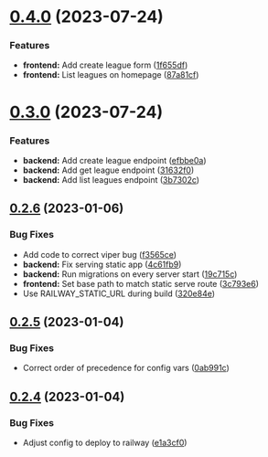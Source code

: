 # [0.4.0](https://github.com/alexstojda/pinman/compare/v0.3.0...v0.4.0) (2023-07-24)


### Features

* **frontend:** Add create league form ([1f655df](https://github.com/alexstojda/pinman/commit/1f655df387870b43d8311f415e318b766c36c9f8))
* **frontend:** List leagues on homepage ([87a81cf](https://github.com/alexstojda/pinman/commit/87a81cfc1e72f790826849e064351a22017b22f6))



# [0.3.0](https://github.com/alexstojda/pinman/compare/v0.2.6...v0.3.0) (2023-07-24)


### Features

* **backend:** Add create league endpoint ([efbbe0a](https://github.com/alexstojda/pinman/commit/efbbe0a8961d6626c56cf6bb6d791a3e91a5dacc))
* **backend:** Add get league endpoint ([31632f0](https://github.com/alexstojda/pinman/commit/31632f08c559d51961ac0343efcf011729e70062))
* **backend:** Add list leagues endpoint ([3b7302c](https://github.com/alexstojda/pinman/commit/3b7302ccc29732f234e574632bab98aa844f6e08))



## [0.2.6](https://github.com/alexstojda/pinman/compare/v0.2.5...v0.2.6) (2023-01-06)


### Bug Fixes

* Add code to correct viper bug ([f3565ce](https://github.com/alexstojda/pinman/commit/f3565ce55e2c41d04f880e2ba3c6c75d028faced))
* **backend:** Fix serving static app ([4c61fb9](https://github.com/alexstojda/pinman/commit/4c61fb9a4424224941fb0c24d222564daaf278a7))
* **backend:** Run migrations on every server start ([19c715c](https://github.com/alexstojda/pinman/commit/19c715c04287d8c98a0df79bd599ae0b5cdbcd5f))
* **frontend:** Set base path to match static serve route ([3c793e6](https://github.com/alexstojda/pinman/commit/3c793e65a3aeb35752952c854da857d09b46e292))
* Use RAILWAY_STATIC_URL during build ([320e84e](https://github.com/alexstojda/pinman/commit/320e84eaf77868b6cce4fbf93720403fd9628e83))



## [0.2.5](https://github.com/alexstojda/pinman/compare/v0.2.4...v0.2.5) (2023-01-04)


### Bug Fixes

* Correct order of precedence for config vars ([0ab991c](https://github.com/alexstojda/pinman/commit/0ab991c6199dbb6a8f5e7fc2dc1cec159fa41a09))



## [0.2.4](https://github.com/alexstojda/pinman/compare/v0.2.3...v0.2.4) (2023-01-04)


### Bug Fixes

* Adjust config to deploy to railway ([e1a3cf0](https://github.com/alexstojda/pinman/commit/e1a3cf0521075e69bdf43f08a6190bad075fe77b))



